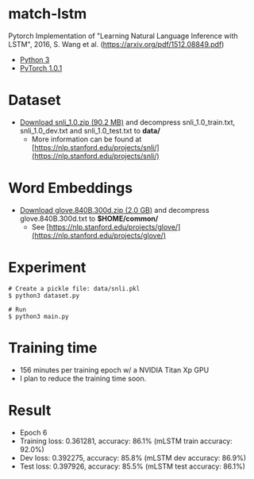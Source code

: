 # match-lstm
Pytorch Implementation of "Learning Natural Language Inference with LSTM", 2016, S. Wang et al. (https://arxiv.org/pdf/1512.08849.pdf)

* [Python 3](https://www.python.org/downloads/)
* [PyTorch 1.0.1](https://pytorch.org/)

# Dataset
* [Download snli_1.0.zip (90.2 MB)](https://nlp.stanford.edu/projects/snli/snli_1.0.zip) and decompress snli_1.0_train.txt, snli_1.0_dev.txt and snli_1.0_test.txt to __data/__
    * More information can be found at [https://nlp.stanford.edu/projects/snli/](https://nlp.stanford.edu/projects/snli/)

# Word Embeddings
* [Download glove.840B.300d.zip (2.0 GB)](http://nlp.stanford.edu/data/glove.840B.300d.zip) and decompress glove.840B.300d.txt to __$HOME/common/__
    * See [https://nlp.stanford.edu/projects/glove/](https://nlp.stanford.edu/projects/glove/)

# Experiment
```
# Create a pickle file: data/snli.pkl
$ python3 dataset.py

# Run
$ python3 main.py
``` 

# Training time
* 156 minutes per training epoch w/ a NVIDIA Titan Xp GPU
* I plan to reduce the training time soon.

# Result
* Epoch 6
* Training loss: 0.361281, accuracy: 86.1% (mLSTM train accuracy: 92.0%)
* Dev loss: 0.392275, accuracy: 85.8% (mLSTM dev accuracy: 86.9%)
* Test loss: 0.397926, accuracy: 85.5% (mLSTM test accuracy: 86.1%)
